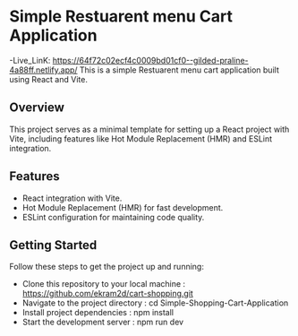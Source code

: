 # Simple Restuarent menu Cart Application
-Live_LinK: https://64f72c02ecf4c0009bd01cf0--gilded-praline-4a88ff.netlify.app/
This is a simple Restuarent menu cart application built using React and Vite.

## Overview

This project serves as a minimal template for setting up a React project with Vite, including features like Hot Module Replacement (HMR) and ESLint integration.

## Features

- React integration with Vite.
- Hot Module Replacement (HMR) for fast development.
- ESLint configuration for maintaining code quality.

## Getting Started

Follow these steps to get the project up and running:

- Clone this repository to your local machine : https://github.com/ekram2d/cart-shopping.git
- Navigate to the project directory           : cd Simple-Shopping-Cart-Application
-  Install project dependencies               : npm install
-   Start the development server              : npm run dev

  





